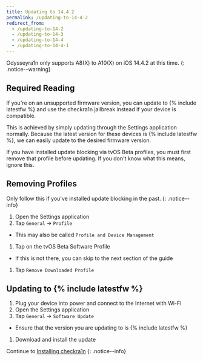 ```yaml
---
title: Updating to 14.4.2
permalink: /updating-to-14-4-2
redirect_from:
  - /updating-to-14-2
  - /updating-to-14-3
  - /updating-to-14-4
  - /updating-to-14-4-1
---
```


Odysseyra1n only supports A8(X) to A10(X) on iOS 14.4.2 at this time.
{: .notice--warning}

## Required Reading

If you're on an unsupported firmware version, you can update to {% include latestfw %} and use the checkra1n jailbreak instead if your device is compatible.

This is achieved by simply updating through the Settings application normally. Because the latest version for these devices is {% include latestfw %}, we can easily update to the desired firmware version.

If you have installed update blocking via tvOS Beta profiles, you must first remove that profile before updating. If you don't know what this means, ignore this.

## Removing Profiles

Only follow this if you've installed update blocking in the past.
{: .notice--info}

1. Open the Settings application
1. Tap `General` -> `Profile`
  - This may also be called `Profile and Device Management`
1. Tap on the tvOS Beta Software Profile
  - If this is not there, you can skip to the next section of the guide
1. Tap `Remove Downloaded Profile`

## Updating to {% include latestfw %}

1. Plug your device into power and connect to the Internet with Wi-Fi
1. Open the Settings application
1. Tap `General` -> `Software Update`
  - Ensure that the version you are updating to is {% include latestfw %}
1. Download and install the update

Continue to [Installing checkra1n](installing-checkra1n)
{: .notice--info}
